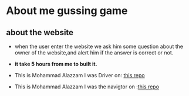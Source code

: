 # About me gussing game
## about the website
* when the user enter the website we ask him some question about the owner of the website,and alert him if the answer is correct or not.

* **it take 5 hours from me to built it.**


* This is Mohammad Alazzam I was Driver on: [this repo ](https://github.com/duhaalazzam/project201-1/pull/1)
* This is Mohammad Alazzam I was the navigtor on :[this repo](https://github.com/MohdAzzam/about-me/pull/2)
